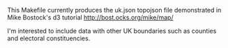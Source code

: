 This Makefile currently produces the uk.json topojson file demonstrated in Mike Bostock's d3
tutorial http://bost.ocks.org/mike/map/

I'm interested to include data with other UK boundaries such as
counties and electoral constituencies.
